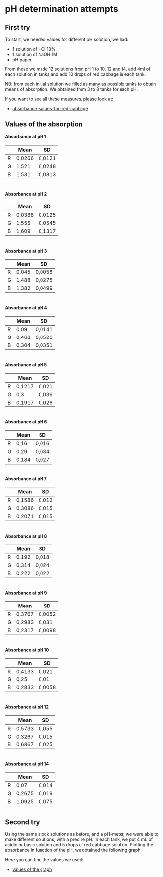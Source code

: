 # pH determination attempts

## First try
To start, we needed values for different pH solution, we had:

- 1 solution of HCl 18% 
- 1 solution of NaOH 1M
- pH paper

From these we made 12 solutions from pH 1 to 10, 12 and 14, add 4ml of each solution in tanks and add 10 drops of red cabbage in each tank.

NB: from each initial solution we filled as many as possible tanks to obtain means of absorption. We obtained from 3 to 8 tanks for each pH. 

If you want to see all these measures, please look at:
- [absorbance-values-for-red-cabbage](absorbance-values)

## Values of the absorption

#### Absorbance at pH 1 

|       |Mean     |SD  
|-------|---------|-------
|R      |0,0266   |0,0121
|G      |1,521    |0,0248
|B      |1,531    |0,0813
#




#### Absorbance at pH 2
|       |Mean     |SD  
|-------|---------|-------
|R      |0,0388   |0,0125
|G      |1,555    |0,0545
|B      |1,609    |0,1317
#



#### Absorbance at pH 3

|       |Mean     |SD  
|-------|---------|-------
|R      |0,045    |0,0058
|G      |1,488    |0,0275
|B      |1,382    |0,0499
#



#### Absorbance at pH 4

|       |Mean     |SD  
|-------|---------|-------
|R      |0,09     |0,0141
|G      |0,468    |0,0526
|B      |0,304    |0,0351
#




#### Absorbance at pH 5

|       |Mean     |SD  
|-------|---------|-------
|R      |0,1217   |0,021
|G      |0,3      |0,036
|B      |0,1917   |0,026
#



#### Absorbance at pH 6

|       |Mean     |SD  
|-------|---------|-------
|R      |0,16     |0,016
|G      |0,29     |0,034
|B      |0,184    |0,027
#




#### Absorbance at pH 7

|       |Mean     |SD  
|-------|---------|-------
|R      |0,1586   |0,012
|G      |0,3086   |0,015
|B      |0,2071   |0,015
#




#### Absorbance at pH 8

|       |Mean     |SD  
|-------|---------|-------
|R      |0,192    |0,018
|G      |0,314    |0,024
|B      |0,222    |0,022
#



#### Absorbance at pH 9

|       |Mean     |SD  
|-------|---------|-------
|R      |0,3767   |0,0052
|G      |0,2983   |0,031
|B      |0,2317   |0,0098
#



#### Absorbance at pH 10

|       |Mean     |SD  
|-------|---------|-------
|R      |0,4133   |0,021
|G      |0,25     |0,01
|B      |0,2833   |0,0058
#



#### Absorbance at pH 12

|       |Mean     |SD  
|-------|---------|-------
|R      |0,5733   |0,055
|G      |0,3267   |0,015
|B      |0,6867   |0,025
#



#### Absorbance at pH 14

|       |Mean     |SD  
|-------|---------|-------
|R      |0,07     |0,014
|G      |0,2675   |0,019
|B      |1,0925   |0,075
#

## Second try

Using the same stock solutions as before, and a pH-meter, we were able to make different solutions, with a precise pH. In each tank, we put 4 mL of acidic or basic solution and 5 drops of red cabbage solution. Plotting the absorbance in function of the pH, we obtained the following graph:



Here you can find the values we used:
- [values of the graph](graph-values)
